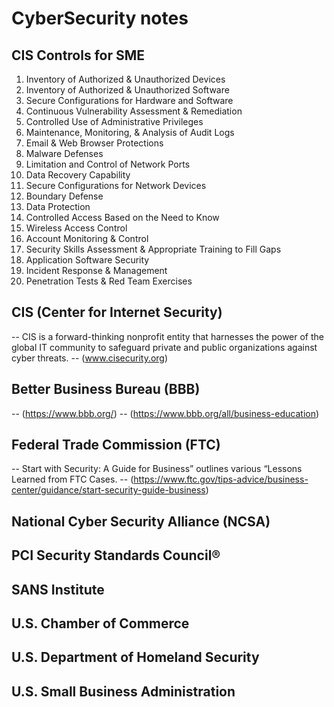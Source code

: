 # CyberSecurity notes

## CIS Controls for SME

1. Inventory of Authorized & Unauthorized Devices
2. Inventory of Authorized & Unauthorized Software
3. Secure Configurations for Hardware and Software
4. Continuous Vulnerability Assessment & Remediation
5. Controlled Use of Administrative Privileges
6. Maintenance, Monitoring, & Analysis of Audit Logs
7. Email & Web Browser Protections
8. Malware Defenses
9. Limitation and Control of Network Ports
10. Data Recovery Capability
11. Secure Configurations for Network Devices
12. Boundary Defense
13. Data Protection
14. Controlled Access Based on the Need to Know
15. Wireless Access Control
16. Account Monitoring & Control
17. Security Skills Assessment & Appropriate Training to Fill Gaps
18. Application Software Security
19. Incident Response & Management
20. Penetration Tests & Red Team Exercises


## CIS (Center for Internet Security)
-- CIS is a forward-thinking nonprofit entity that harnesses the power of the global IT community to safeguard private and public organizations against cyber threats.
-- (www.cisecurity.org)

## Better Business Bureau (BBB)
-- (https://www.bbb.org/)
-- (https://www.bbb.org/all/business-education)

## Federal Trade Commission (FTC)
-- Start with Security: A Guide for Business” outlines various “Lessons Learned from FTC Cases.
-- (https://www.ftc.gov/tips-advice/business-center/guidance/start-security-guide-business)

## National Cyber Security Alliance (NCSA)

## PCI Security Standards Council®

## SANS Institute

## U.S. Chamber of Commerce

## U.S. Department of Homeland Security

## U.S. Small Business Administration
